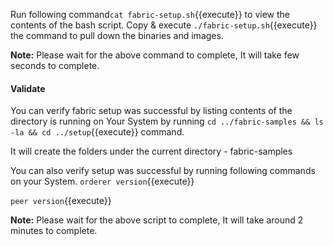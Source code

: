 Run following command`cat fabric-setup.sh`{{execute}} to view the contents of the bash script. Copy & execute `./fabric-setup.sh`{{execute}} the command to pull down the binaries and images.

**Note:** Please wait for the above command to complete, It will take few seconds to complete.

#### Validate
You can verify fabric setup was successful by listing contents of the directory is running on Your System by running `cd ../fabric-samples && ls -la && cd ../setup`{{execute}} command.

It will create the folders under the current directory
    - fabric-samples

You can also verify setup was successful by running following commands on your System.
`orderer version`{{execute}}

`peer version`{{execute}}

**Note:** Please wait for the above script to complete, It will take around 2 minutes to complete.